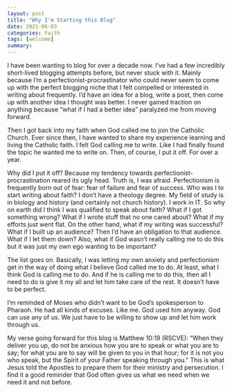 ```yaml
---
layout: post
title: "Why I'm Starting this Blog"
date: 2021-06-03
categories: Faith
tags: [welcome]
summary: 
---
```


I have been wanting to blog for over a decade now. I’ve had a few incredibly short-lived blogging attempts before, but never stuck with it. Mainly because I’m a perfectionist-procrastinator who could never seem to come up with the perfect blogging niche that I felt compelled or interested in writing about frequently. I’d have an idea for a blog, write a post, then come up with another idea I thought was better. I never gained traction on anything because “what if I had a better idea” paralyzed me from moving forward.

Then I got back into my faith when God called me to join the Catholic Church. Ever since then, I have wanted to share my experience learning and living the Catholic faith. I felt God calling me to write. Like I had finally found the topic he wanted me to write on. Then, of course, I put it off. For over a year.

Why did I put it off? Because my tendency towards perfectionist-procrastination reared its ugly head. Truth is, I was afraid. Perfectionism is frequently born out of fear: fear of failure and fear of success. Who was I to start writing about faith? I don’t have a theology degree. My field of study is in biology and history (and certainly not church history). I work in IT. So why on earth did I think I was qualified to speak about faith? What if I got something wrong? What if I wrote stuff that no one cared about? What if my efforts just went flat. On the other hand, what if my writing was successful? What if I built up an audience? Then I’d have an obligation to that audience. What if I let them down? Also, what if God wasn’t really calling me to do this but it was just my own ego wanting to be important?

The list goes on. Basically, I was letting my own anxiety and perfectionism get in the way of doing what I believe God called me to do. At least, what I think God is calling me to do. And if he is calling me to do this, then all I need to do is give it my all and let him take care of the rest. It doesn’t have to be perfect.

I’m reminded of Moses who didn’t want to be God’s spokesperson to Pharaoh. He had all kinds of excuses. Like me. God used him anyway. God can use any of us. We just have to be willing to show up and let him work through us.

My verse going forward for this blog is Matthew 10:19 (RSCVE): “When they deliver you up, do not be anxious how you are to speak or what you are to say; for what you are to say will be given to you in that hour; for it is not you who speak, but the Spirit of your Father speaking through you.” This is what Jesus told the Apostles to prepare them for their ministry and persecution. I find it a good reminder that God often gives us what we need when we need it and not before.